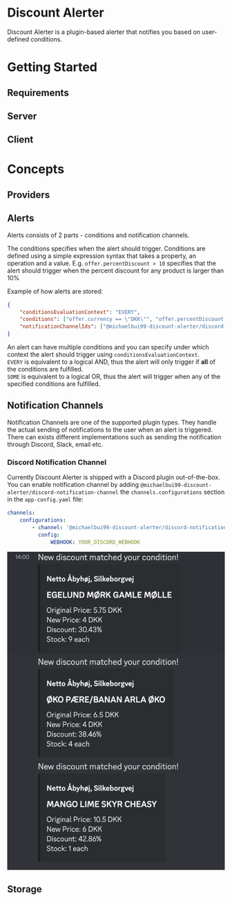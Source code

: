# Discount Alerter

Discount Alerter is a plugin-based alerter that notifies you based on user-defined conditions.

# Getting Started

## Requirements

## Server

## Client

# Concepts

## Providers

## Alerts

Alerts consists of 2 parts - conditions and notification channels.

The conditions specifies when the alert should trigger. Conditions are defined using a simple expression syntax that takes a property, an operation and a value. E.g. `offer.percentDiscount > 10` specifies that the alert should trigger when the percent discount for any product is larger than 10%

Example of how alerts are stored:

```json
{
    "conditionsEvaluationContext": "EVERY",
    "conditions": ["offer.currency == \"DKK\"", "offer.percentDiscount > 50"],
    "notificationChannelIds": ["@michaelbui99-discount-alerter/discord-channel"]
}
```

An alert can have multiple conditions and you can specify under which context the alert should trigger using `conditionsEvaluationContext`.
</br>`EVERY` is equivalent to a logical AND, thus the alert will only trigger if <strong>all</strong> of the conditions are fulfilled.
</br> `SOME` is equivalent to a logical OR, thus the alert will trigger when any of the specified conditions are fulfilled.

## Notification Channels

Notification Channels are one of the supported plugin types. They handle the actual sending of notifications to the user when an alert is triggered. There can exists different implementations such as sending the notification through Discord, Slack, email etc.</br>

### Discord Notification Channel

Currently Discount Alerter is shipped with a Discord plugin out-of-the-box.
You can enable notification channel by adding `@michaelbui99-discount-alerter/discord-notification-channel` the `channels.configurations` section in the `app-config.yaml` file:

```yaml
channels:
    configurations:
        - channel: '@michaelbui99-discount-alerter/discord-notification-channel'
          config:
              WEBHOOK: YOUR_DISCORD_WEBHOOK
```

![Discord Alert](./docs/images/discord-example.png)

## Storage

